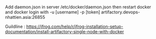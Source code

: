 Add daemon.json in server /etc/docker/daemon.json
then restart docker
and docker login with -u [username] -p [token] artifactory.devops-nhattien.asia:26855

Guildline : https://jfrog.com/help/r/jfrog-installation-setup-documentation/install-artifactory-single-node-with-docker